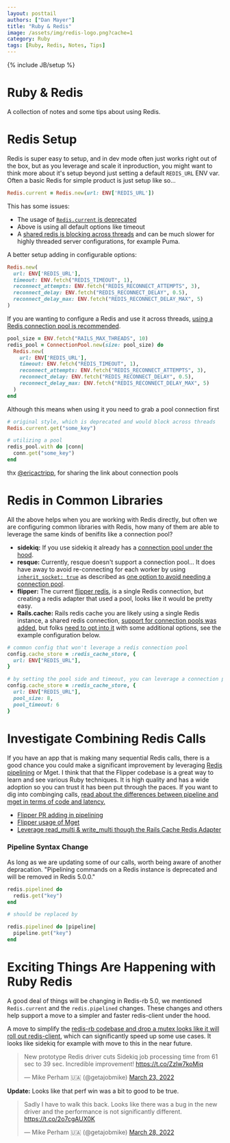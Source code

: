 ```yaml
---
layout: posttail
authors: ["Dan Mayer"]
title: "Ruby & Redis"
image: /assets/img/redis-logo.png?cache=1
category: Ruby
tags: [Ruby, Redis, Notes, Tips]
---
```


{% include JB/setup %}

# Ruby & Redis

A collection of notes and some tips about using Redis.

# Redis Setup

Redis is super easy to setup, and in dev mode often just works right out of the box, but as you leverage and scale it inproduction, you might want to think more about it's setup beyond just setting a default `REDIS_URL` ENV var. Often a basic Redis for simple product is just setup like so...

```ruby
Redis.current = Redis.new(url: ENV['REDIS_URL'])
```

This has some issues:

* The usage of [`Redis.current` is deprecated](https://makandracards.com/makandra/510011-version-5-of-the-ruby-redis-gem-removes-redis-current)
* Above is using all default options like timeout
* A [shared redis is blocking across threads](https://github.com/redis/redis-rb/issues/826) and can be much slower for highly threaded server configurations, for example Puma.

A better setup adding in configurable options:

```ruby
Redis.new(
  url: ENV['REDIS_URL'],
  timeout: ENV.fetch("REDIS_TIMEOUT", 1),
  reconnect_attempts: ENV.fetch("REDIS_RECONNECT_ATTEMPTS", 3),
  reconnect_delay: ENV.fetch("REDIS_RECONNECT_DELAY", 0.5),
  reconnect_delay_max: ENV.fetch("REDIS_RECONNECT_DELAY_MAX", 5)
)
```

If you are wanting to configure a Redis and use it across threads, [using a Redis connection pool is recommended](https://tejasbubane.github.io/posts/2020-04-22-redis-connection-pool-in-rails/).


```ruby
pool_size = ENV.fetch("RAILS_MAX_THREADS", 10)
redis_pool = ConnectionPool.new(size: pool_size) do
  Redis.new(
    url: ENV['REDIS_URL'],
    timeout: ENV.fetch("REDIS_TIMEOUT", 1),
    reconnect_attempts: ENV.fetch("REDIS_RECONNECT_ATTEMPTS", 3),
    reconnect_delay: ENV.fetch("REDIS_RECONNECT_DELAY", 0.5),
    reconnect_delay_max: ENV.fetch("REDIS_RECONNECT_DELAY_MAX", 5)
  )
end
```

Although this means when using it you need to grab a pool connection first

```ruby
# original style, which is deprecated and would block across threads
Redis.current.get("some_key")

# utilizing a pool
redis_pool.with do |conn|
  conn.get("some_key")
end
```

thx [@ericactripp](https://twitter.com/ericactripp), for sharing the link about connection pools

# Redis in Common Libraries

All the above helps when you are working with Redis directly, but often we are configuring common libraries with Redis, how many of them are able to leverage the same kinds of benifits like a connection pool?

* __sidekiq:__ If you use sidekiq it already has a [connection pool under the hood](https://github.com/mperham/sidekiq/blob/cf7b067c89ae3b1303e35d29408099cf40991f6d/lib/sidekiq/redis_connection.rb#L34).
* __resque:__ Currently, resque doesn't support a connection pool... It does have away to avoid re-connecting for each worker by using [`inherit_socket: true`](https://github.com/redis/redis-rb#expert-mode-options) as described as [one option to avoid needing a connection pool](https://github.com/resque/resque/issues/1254).
* __flipper:__ The current [flipper redis](https://github.com/jnunemaker/flipper/blob/master/lib/flipper/adapters/redis.rb#L184), is a single Redis connection, but creating a redis adapter that used a pool, looks like it would be pretty easy.
* __Rails.cache:__ Rails redis cache you are likely using a single Redis instance, a shared redis connection, [support for connection pools was added](https://api.rubyonrails.org/classes/ActiveSupport/Cache/ConnectionPoolLike.html), but folks [need to opt into it](https://github.com/rails/rails/issues/39479) with some additional options, see the example configuration below.

```ruby
# common config that won't leverage a redis connection pool
config.cache_store = :redis_cache_store, {
  url: ENV["REDIS_URL"],
}

# by setting the pool side and timeout, you can leverage a connection pool with your Redis
config.cache_store = :redis_cache_store, {
  url: ENV["REDIS_URL"],
  pool_size: 8,
  pool_timeout: 6
}
```

# Investigate Combining Redis Calls

If you have an app that is making many sequential Redis calls, there is a good chance you could make a significant improvement by leveraging [Redis pipelining](https://redis.io/docs/manual/pipelining/) or Mget. I think that that the Flipper codebase is a great way to learn and see various Ruby techniques. It is high quality and has a wide adoption so you can trust it has been put through the paces. If you want to dig into combinging calls, [read about the differences between pipeline and mget in terms of code and latency.](https://medium.com/@jychen7/redis-get-pipeline-vs-mget-6e41aeaecef)

* [Flipper PR adding in pipelining](https://github.com/jnunemaker/flipper/commit/033bb20e288436d357f81002de7b2aa1d5bd7c18)
* [Flipper usage of Mget](https://github.com/jnunemaker/flipper/blob/master/lib/flipper/adapters/redis_cache.rb#L147)
* [Leverage read_multi & write_multi though the Rails Cache Redis Adapter](https://api.rubyonrails.org/classes/ActiveSupport/Cache/RedisCacheStore.html#method-i-read_multi)

### Pipeline Syntax Change

As long as we are updating some of our calls, worth being aware of another depracation. "Pipelining commands on a Redis instance is deprecated and will be removed in Redis 5.0.0."

```ruby
redis.pipelined do
  redis.get("key")
end

# should be replaced by

redis.pipelined do |pipeline|
  pipeline.get("key")
end
```

# Exciting Things Are Happening with Ruby Redis

A good deal of things will be changing in Redis-rb 5.0, we mentioned `Redis.current` and the `redis.pipelined` changes. These changes and others help support a move to a simpler and faster redis-client under the hood. 

A move to simplify the [redis-rb codebase and drop a mutex looks like it will roll out redis-client](https://github.com/redis/redis-rb/issues/1070#issuecomment-1074094773), which can significantly speed up some use cases. It looks like sidekiq for example with move to this in the near future.

<blockquote class="twitter-tweet"><p lang="en" dir="ltr">New prototype Redis driver cuts Sidekiq job processing time from 61 sec to 39 sec. Incredible improvement! <a href="https://t.co/ZzIw7koMiq">https://t.co/ZzIw7koMiq</a></p>&mdash; Mike Perham 🇺🇦 (@getajobmike) <a href="https://twitter.com/getajobmike/status/1506709040952356865?ref_src=twsrc%5Etfw">March 23, 2022</a></blockquote> <script async src="https://platform.twitter.com/widgets.js" charset="utf-8"></script>

__Update:__ Looks like that perf win was a bit to good to be true.

<blockquote class="twitter-tweet"><p lang="en" dir="ltr">Sadly I have to walk this back. Looks like there was a bug in the new driver and the performance is not significantly different. <a href="https://t.co/2o7cgAUX0K">https://t.co/2o7cgAUX0K</a></p>&mdash; Mike Perham 🇺🇦 (@getajobmike) <a href="https://twitter.com/getajobmike/status/1508487013950918658?ref_src=twsrc%5Etfw">March 28, 2022</a></blockquote> <script async src="https://platform.twitter.com/widgets.js" charset="utf-8"></script>